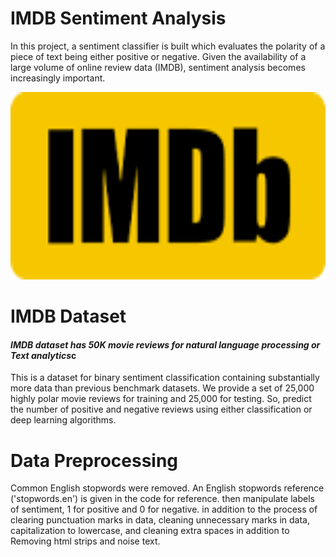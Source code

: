 # IMDB Sentiment Analysis

In this project, a sentiment classifier is built which evaluates the polarity of a piece of text being either positive or negative. Given the availability of a large volume of online review data (IMDB), sentiment analysis becomes increasingly important. 

<p align="center">
  <img src="https://github.com/Ankit152/IMDB-sentiment-analysis/blob/master/imdb.png" width="655" height="300"/>
</p>

# IMDB Dataset

#### *IMDB dataset has 50K movie reviews for natural language processing or Text analytics*c
This is a dataset for binary sentiment classification containing substantially more data than previous benchmark datasets. We provide a set of 25,000 highly polar movie reviews for training and 25,000 for testing. So, predict the number of positive and negative reviews using either classification or deep learning algorithms.


# Data Preprocessing

Common English stopwords were removed. An English stopwords reference ('stopwords.en') is given in the code for reference. then manipulate labels of sentiment, 1 for positive and 0 for negative. in addition to the process of clearing punctuation marks in data, cleaning unnecessary marks in data, capitalization to lowercase, and cleaning extra spaces in addition to Removing html strips and noise text.
